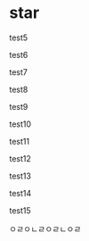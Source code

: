 # star

test5

test6

test7

test8

test9

test10

test11

test12

test13

test14

test15

ㅇㄹㅇㄴㄹㅇㄹㄴㅇㄹ
